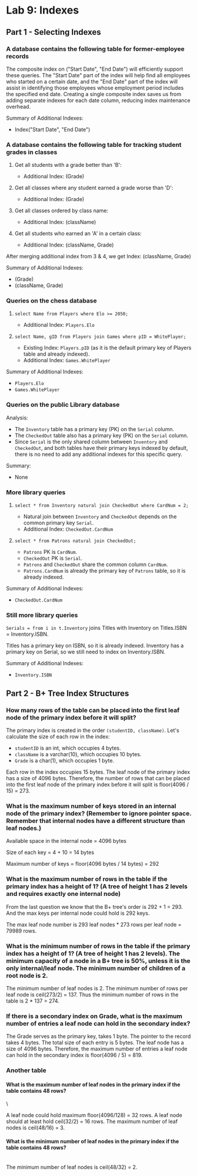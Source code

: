 # Lab 9: Indexes

## Part 1 - Selecting Indexes

### A database contains the following table for former-employee records

The composite index on ("Start Date", "End Date") will efficiently support these queries. The "Start Date" part of the index will help find all employees who started on a certain date, and the "End Date" part of the index will assist in identifying those employees whose employment period includes the specified end date. Creating a single composite index saves us from adding separate indexes for each date column, reducing index maintenance overhead.

Summary of Additional Indexes:

- Index("Start Date", "End Date")

### A database contains the following table for tracking student grades in classes

1. Get all students with a grade better than 'B':
   - Additional Index: (Grade)

2. Get all classes where any student earned a grade worse than 'D':
   - Additional Index: (Grade)

3. Get all classes ordered by class name:
   - Additional Index: (className)

4. Get all students who earned an 'A' in a certain class:
   - Additional Index: (className, Grade)

After merging additional index from 3 & 4, we get Index: (className, Grade)

Summary of Additional Indexes:

- (Grade)
- (className, Grade)

### Queries on the chess database

1. `select Name from Players where Elo >= 2050;`
   - Additional Index: `Players.Elo`

2. `select Name, gID from Players join Games where pID = WhitePlayer;`
   - Existing Index: `Players.pID` (as it is the default primary key of Players table and already indexed).
   - Additional Index: `Games.WhitePlayer`

Summary of Additional Indexes:

- `Players.Elo`
- `Games.WhitePlayer`

### Queries on the public Library database

Analysis:
- The `Inventory` table has a primary key (PK) on the `Serial` column.
- The `CheckedOut` table also has a primary key (PK) on the `Serial` column.
- Since `Serial` is the only shared column between `Inventory` and `CheckedOut`, and both tables have their primary keys indexed by default, there is no need to add any additional indexes for this specific query.

Summary:

- None

### More library queries

1. `select * from Inventory natural join CheckedOut where CardNum = 2;`
   - Natural join between `Inventory` and `CheckedOut` depends on the common primary key `Serial`.
   - Additional Index: `CheckedOut.CardNum`

2. `select * from Patrons natural join CheckedOut;`
   - `Patrons` PK is `CardNum`.
   - `CheckedOut` PK is `Serial`.
   - `Patrons` and `CheckedOut` share the common column `CardNum`.
   - `Patrons.CardNum` is already the primary key of `Patrons` table, so it is already indexed.

Summary of Additional Indexes:

- `CheckedOut.CardNum`

### Still more library queries

`Serials = from i in t.Inventory` joins Titles with Inventory on Titles.ISBN = Inventory.ISBN.

Titles has a primary key on ISBN, so it is already indexed.
Inventory has a primary key on Serial, so we still need to index on Inventory.ISBN.

Summary of Additional Indexes:

- `Inventory.ISBN`

## Part 2 - B+ Tree Index Structures

### How many rows of the table can be placed into the first leaf node of the primary index before it will split?

The primary index is created in the order `(studentID, className)`. Let's calculate the size of each row in the index:

- `studentID` is an int, which occupies 4 bytes.
- `className` is a varchar(10), which occupies 10 bytes.
- `Grade` is a char(1), which occupies 1 byte.
  
Each row in the index occupies 15 bytes. The leaf node of the primary index has a size of 4096 bytes. Therefore, the number of rows that can be placed into the first leaf node of the primary index before it will split is floor(4096 / 15) = 273.

### What is the maximum number of keys stored in an internal node of the primary index? (Remember to ignore pointer space. Remember that internal nodes have a different structure than leaf nodes.)

Available space in the internal node = 4096 bytes

Size of each key = 4 + 10 = 14 bytes

Maximum number of keys = floor(4096 bytes / 14 bytes) = 292

### What is the maximum number of rows in the table if the primary index has a height of 1? (A tree of height 1 has 2 levels and requires exactly one internal node)

From the last question we know that the B+ tree's order is 292 + 1 = 293. And the max keys per internal node could hold is 292 keys. 

The max leaf node number is 293 leaf nodes * 273 rows per leaf node = 79989 rows.

### What is the minimum number of rows in the table if the primary index has a height of 1? (A tree of height 1 has 2 levels). The minimum capacity of a node in a B+ tree is 50%, unless it is the only internal/leaf node. The minimum number of children of a root node is 2.

The minimum number of leaf nodes is 2.
The minimum number of rows per leaf node is ceil(273/2) = 137.
Thus the minimum number of rows in the table is 2 * 137 = 274.

### If there is a secondary index on Grade, what is the maximum number of entries a leaf node can hold in the secondary index?

The Grade serves as the primary key, takes 1 byte. The pointer to the record takes 4 bytes. The total size of each entry is 5 bytes. The leaf node has a size of 4096 bytes. Therefore, the maximum number of entries a leaf node can hold in the secondary index is floor(4096 / 5) = 819.

### Another table

#### What is the maximum number of leaf nodes in the primary index if the table contains 48 rows?
\

A leaf node could hold maximum floor(4096/128) = 32 rows. 
A leaf node should at least hold ceil(32/2) = 16 rows.
The maximum number of leaf nodes is ceil(48/16) = 3.

#### What is the minimum number of leaf nodes in the primary index if the table contains 48 rows?
\
The minimum number of leaf nodes is ceil(48/32) = 2.

